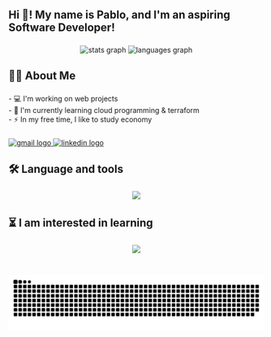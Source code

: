 <h2 align="left">Hi 👋! My name is Pablo, and I'm an aspiring Software Developer!</h2>

###

<div align="center">
  <img src="https://github-readme-stats.vercel.app/api?username=PabloNicolla&hide_title=false&hide_rank=false&show_icons=true&include_all_commits=true&count_private=true&disable_animations=false&theme=dracula&locale=en&hide_border=false" height="150" alt="stats graph"  />
  <img src="https://github-readme-stats.vercel.app/api/top-langs?username=PabloNicolla&locale=en&hide_title=false&layout=compact&card_width=320&langs_count=5&theme=dracula&hide_border=false" height="150" alt="languages graph"  />
</div>

###

<h2 align="left">👩‍💻  About Me</h2>

###

<p align="left">- 💻 I'm working on web projects<br>- 📔 I'm currently learning cloud programming & terraform<br>- ⚡ In my free time, I like to study economy</p>

###

<div align="left">
  <a href="pablofnic@gmail.com" target="_blank">
    <img src="https://img.shields.io/static/v1?message=Gmail&logo=gmail&label=&color=D14836&logoColor=white&labelColor=&style=for-the-badge" height="35" alt="gmail logo"  />
  </a>
  <a href="https://www.linkedin.com/in/pablo-nicola/" target="_blank">
    <img src="https://img.shields.io/static/v1?message=LinkedIn&logo=linkedin&label=&color=0077B5&logoColor=white&labelColor=&style=for-the-badge" height="35" alt="linkedin logo"  />
  </a>
</div>

###

<h2 align="left">🛠 Language and tools</h2>

###

<p align="center">
  <a href="https://skillicons.dev">
    <img src="https://skillicons.dev/icons?i=c,cpp,cmake,git,github,md,js,ts,html,css,tailwind,nodejs,express,jquery,react,nextjs,nginx,npm,docker,azure,aws,terraform,java,py,mongodb,postgres,redis,linux,bash,debian" />
  </a>
</p>

###

<h2 align="left">⏳ I am interested in learning</h2>

###

<p align="center">
  <a href="https://skillicons.dev">
    <img src="https://skillicons.dev/icons?i=electron,go,jenkins,jest,kafka,kotlin,kubernetes,lua,rust,opencv,postman" />
  </a>
</p>

###

<br clear="both">

<img src="https://raw.githubusercontent.com/PabloNicolla/PabloNicolla/output/snake.svg" alt="Snake animation" />

###
